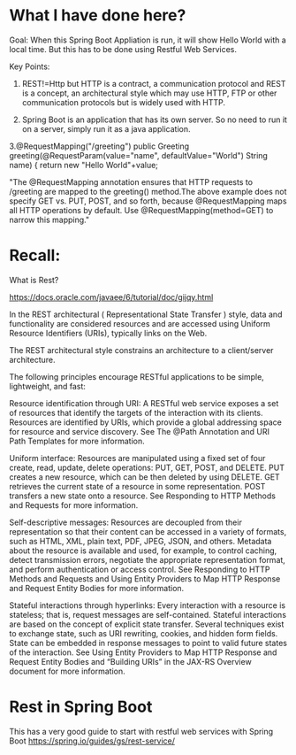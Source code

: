 
# What I have done here?


Goal: When this Spring Boot Appliation is run, it will show Hello World with a local time. But this has to be done using Restful Web Services.

Key Points: 

1. REST!=Http but HTTP is a contract, a communication protocol and REST is a concept, an architectural style which may use HTTP, FTP or other communication protocols but is widely used with HTTP. 

2. Spring Boot is an application that has its own server. So no need to run it on a server, simply run it as a java application.

3.@RequestMapping("/greeting")
  public Greeting greeting(@RequestParam(value="name", defaultValue="World") String name) {
    return new "Hello World"+value;

"The @RequestMapping annotation ensures that HTTP requests to /greeting are mapped to the greeting() method.The above example does not specify GET vs. PUT, POST, and so forth, because @RequestMapping maps all HTTP operations by default. Use @RequestMapping(method=GET) to narrow this mapping."



# Recall:

What is Rest?


https://docs.oracle.com/javaee/6/tutorial/doc/gijqy.html


In the REST architectural ( Representational State Transfer ) style,
data and functionality are considered resources and are accessed using 
Uniform Resource Identifiers (URIs), typically links on the Web. 

The REST architectural style constrains an architecture to a client/server architecture.

The following principles encourage RESTful applications to be simple, lightweight, and fast:

Resource identification through URI: A RESTful web service exposes a set of resources that identify the targets of the interaction with its clients. Resources are identified by URIs, which provide a global addressing space for resource and service discovery. See The @Path Annotation and URI Path Templates for more information.

Uniform interface: Resources are manipulated using a fixed set of four create, read, update, delete operations: PUT, GET, POST, and DELETE. PUT creates a new resource, which can be then deleted by using DELETE. GET retrieves the current state of a resource in some representation. POST transfers a new state onto a resource. See Responding to HTTP Methods and Requests for more information.

Self-descriptive messages: Resources are decoupled from their representation so that their content can be accessed in a variety of formats, such as HTML, XML, plain text, PDF, JPEG, JSON, and others. Metadata about the resource is available and used, for example, to control caching, detect transmission errors, negotiate the appropriate representation format, and perform authentication or access control. See Responding to HTTP Methods and Requests and Using Entity Providers to Map HTTP Response and Request Entity Bodies for more information.

Stateful interactions through hyperlinks: Every interaction with a resource is stateless; that is, request messages are self-contained. Stateful interactions are based on the concept of explicit state transfer. Several techniques exist to exchange state, such as URI rewriting, cookies, and hidden form fields. State can be embedded in response messages to point to valid future states of the interaction. See Using Entity Providers to Map HTTP Response and Request Entity Bodies and “Building URIs” in the JAX-RS Overview document for more information.

# Rest in Spring Boot

This has a very good guide to start with restful web services with Spring Boot
https://spring.io/guides/gs/rest-service/


